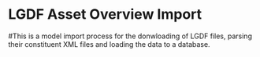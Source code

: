 # LGDF Asset Overview Import

#This is a model import process for the donwloading of LGDF files, parsing their constituent XML files and loading the data to a database.